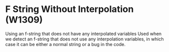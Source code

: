 # F String Without Interpolation (W1309)

Using an f-string that does not have any interpolated variables Used
when we detect an f-string that does not use any interpolation
variables, in which case it can be either a normal string or a bug in
the code.
